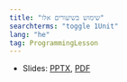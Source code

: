 ```yaml
---
title: "שימוש בשיעורים אלו"
searchterms: "toggle 1Unit"
lang: "he"
tag: ProgrammingLesson
---
```

 <ul>
 <li class="ng-binding">Slides:
 <a href="ProgrammingLessons/HowtoUse-Hebrew.pptx">PPTX</a>,
 <a href="ProgrammingLessons/HowtoUse-Hebrew.pdf">PDF</a>
 </li>
 </ul>
